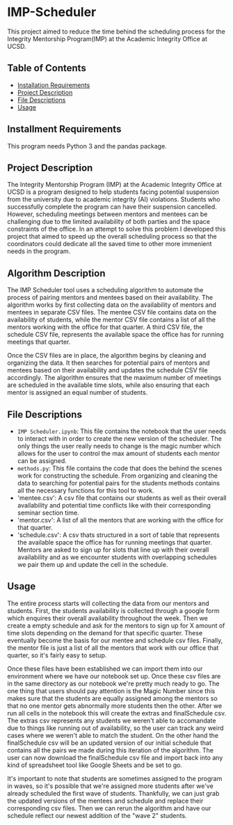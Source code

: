 # IMP-Scheduler
This project aimed to reduce the time behind the scheduling process for the Integrity Mentorship Program(IMP) at the Academic Integrity Office at UCSD. 

## Table of Contents

- [Installation Requirements](#intallment-requirements)
- [Project Description](#project-description)
- [File Descriptions](#file-descriptions)
- [Usage](#usage)

## Installment Requirements
This program needs Python 3 and the pandas package.

## Project Description

The Integrity Mentorship Program (IMP) at the Academic Integrity Office at UCSD is a program designed to help students facing potential suspension from the university due to academic integrity (AI) violations. Students who successfully complete the program can have their suspension cancelled. However, scheduling meetings between mentors and mentees can be challenging due to the limited availability of both parties and the space constraints of the office. In an attempt to solve this problem I developed this project that aimed to speed up the overall scheduling process so that the coordinators could dedicate all the saved time to other more immenient needs in the program. 

## Algorithm Description
The IMP Scheduler tool uses a scheduling algorithm to automate the process of pairing mentors and mentees based on their availability. The algorithm works by first collecting data on the availability of mentors and mentees in separate CSV files. The mentee CSV file contains data on the availability of students, while the mentor CSV file contains a list of all the mentors working with the office for that quarter. A third CSV file, the schedule CSV file, represents the available space the office has for running meetings that quarter.

Once the CSV files are in place, the algorithm begins by cleaning and organizing the data. It then searches for potential pairs of mentors and mentees based on their availability and updates the schedule CSV file accordingly. The algorithm ensures that the maximum number of meetings are scheduled in the available time slots, while also ensuring that each mentor is assigned an equal number of students.

## File Descriptions

- `IMP Scheduler.ipynb`: This file contains the notebook that the user needs to interact with in order to create the new version of the scheduler. The only things the user really needs to change is the magic number which allows for the user to control the max amount of students each mentor can be assigned.
- `methods.py`: This file contains the code that does the behind the scenes work for constructing the schedule. From organizing and cleaning the data to searching for potential pairs for the students methods contains all the necessary functions for this tool to work.
- 'mentee.csv': A csv file that contains our students as well as their overall availability and potential time conflicts like with their corresponding seminar section time.
- 'mentor.csv': A list of all the mentors that are working with the office for that quarter.
- 'schedule.csv': A csv thats structured in a sort of table that represents the available space the office has for running meetings that quarter. Mentors are asked to sign up for slots that line up with their overall availability and as we encounter students with overlapping schedules we pair them up and update the cell in the schedule.

## Usage

The entire process starts will collecting the data from our mentors and students. First, the students availability is collected through a google form which enquires their overall availability throughout the week. Then we create a empty schedule and ask for the mentors to sign up for X amount of time slots depending on the demand for that specific quarter. These eventually become the basis for our mentee and schedule csv files. Finally, the mentor file is just a list of all the mentors that work with our office that quarter, so it's fairly easy to setup. 

Once these files have been established we can import them into our environment where we have our notebook set up. Once these csv files are in the same directory as our notebook we're pretty much ready to go. The one thing that users should pay attention is the Magic Number since this makes sure that the students are equally assigned among the mentors so that no one mentor gets abnormally more students then the other. After we run all cells in the notebook this will create the extras and finalSchedule csv. The extras csv represents any students we weren't able to accomandate due to things like running out of availability, so the user can track any weird cases where we weren't able to match the student. On the other hand the finalSchedule csv will be an updated version of our initial schedule that contains all the pairs we made during this iteration of the algorithm. The user can now download the finalSchedule csv file and import back into any kind of spreadsheet tool like Google Sheets and be set to go.

It's important to note that students are sometimes assigned to the program in waves, so it's possible that we're assigned more students after we've already scheduled the first wave of students. Thankfully, we can just grab the updated versions of the mentees and schedule and replace their corresponding csv files. Then we can rerun the algorithm and have our schedule reflect our newest addition of the "wave 2" students.




